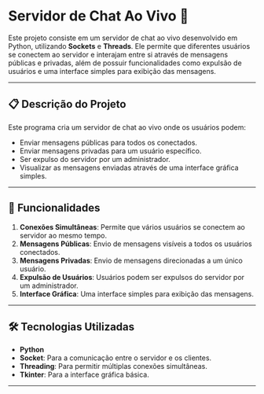 # Servidor de Chat Ao Vivo 💬

Este projeto consiste em um servidor de chat ao vivo desenvolvido em Python, utilizando **Sockets** e **Threads**. Ele permite que diferentes usuários se conectem ao servidor e interajam entre si através de mensagens públicas e privadas, além de possuir funcionalidades como expulsão de usuários e uma interface simples para exibição das mensagens.

---

## 📋 Descrição do Projeto

Este programa cria um servidor de chat ao vivo onde os usuários podem:
- Enviar mensagens públicas para todos os conectados.
- Enviar mensagens privadas para um usuário específico.
- Ser expulso do servidor por um administrador.
- Visualizar as mensagens enviadas através de uma interface gráfica simples.

---

## 🚀 Funcionalidades

1. **Conexões Simultâneas**: Permite que vários usuários se conectem ao servidor ao mesmo tempo.
2. **Mensagens Públicas**: Envio de mensagens visíveis a todos os usuários conectados.
3. **Mensagens Privadas**: Envio de mensagens direcionadas a um único usuário.
4. **Expulsão de Usuários**: Usuários podem ser expulsos do servidor por um administrador.
5. **Interface Gráfica**: Uma interface simples para exibição das mensagens.

---

## 🛠️ Tecnologias Utilizadas

- **Python**
- **Socket**: Para a comunicação entre o servidor e os clientes.
- **Threading**: Para permitir múltiplas conexões simultâneas.
- **Tkinter**: Para a interface gráfica básica.

---
